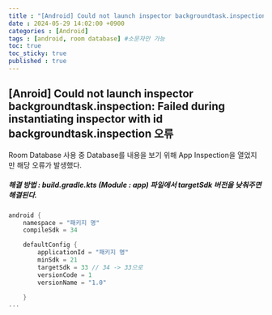```yaml
---
title : "[Android] Could not launch inspector backgroundtask.inspection: Failed during instantiating inspector with id backgroundtask.inspection 오류"
date : 2024-05-29 14:02:00 +0900
categories : [Android]
tags : [android, room database] #소문자만 가능
toc: true
toc_sticky: true
published : true
---
```


## [Anroid] Could not launch inspector backgroundtask.inspection: Failed during instantiating inspector with id backgroundtask.inspection 오류



Room Database 사용 중 Database를 내용을 보기 위해 App Inspection을 열었지만 해당 오류가 발생했다. 



##### 해결 방법 : build.gradle.kts (Module : app) 파일에서 targetSdk 버전을 낮춰주면 해결된다.

```kotlin
android {
    namespace = "패키지 명"
    compileSdk = 34

    defaultConfig {
        applicationId = "패키지 명"
        minSdk = 21
        targetSdk = 33 // 34 -> 33으로 
        versionCode = 1
        versionName = "1.0"

    }
...
```




